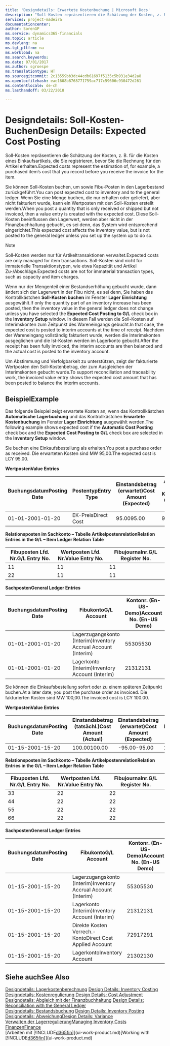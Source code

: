 ```yaml
---
title: 'Designdetails: Erwartete Kostenbuchung | Microsoft Docs'
description: "Soll-Kosten repräsentieren die Schätzung der Kosten, z. B. für die Kosten eines Einkaufsartikels, die Sie registrieren, bevor Sie die Rechnung für den Artikel erhalten."
services: project-madeira
documentationcenter: 
author: SorenGP
ms.service: dynamics365-financials
ms.topic: article
ms.devlang: na
ms.tgt_pltfrm: na
ms.workload: na
ms.search.keywords: 
ms.date: 07/01/2017
ms.author: sgroespe
ms.translationtype: HT
ms.sourcegitcommit: 2c13559bb3dc44cdb61697f5135c5b931e34d2a8
ms.openlocfilehash: eae1608b8768771759ac717c59606c930472d261
ms.contentlocale: de-ch
ms.lasthandoff: 03/22/2018

---
```

# <a name="design-details-expected-cost-posting"></a><span data-ttu-id="c7e7b-103">Designdetails: Soll-Kosten-Buchen</span><span class="sxs-lookup"><span data-stu-id="c7e7b-103">Design Details: Expected Cost Posting</span></span>
<span data-ttu-id="c7e7b-104">Soll-Kosten repräsentieren die Schätzung der Kosten, z. B. für die Kosten eines Einkaufsartikels, die Sie registrieren, bevor Sie die Rechnung für den Artikel erhalten.</span><span class="sxs-lookup"><span data-stu-id="c7e7b-104">Expected costs represent the estimation of, for example, a purchased item’s cost that you record before you receive the invoice for the item.</span></span>  

 <span data-ttu-id="c7e7b-105">Sie können Soll-Kosten buchen, um sowie Fibu-Posten in den Lagerbestand zurückgeführt.</span><span class="sxs-lookup"><span data-stu-id="c7e7b-105">You can post expected cost to inventory and to the general ledger.</span></span> <span data-ttu-id="c7e7b-106">Wenn Sie eine Menge buchen, die nur erhalten oder geliefert, aber nicht fakturiert wurde, kann ein Wertposten mit den Soll-Kosten erstellt werden.</span><span class="sxs-lookup"><span data-stu-id="c7e7b-106">When you post a quantity that is only received or shipped but not invoiced, then a value entry is created with the expected cost.</span></span> <span data-ttu-id="c7e7b-107">Diese Soll-Kosten beeinflussen den Lagerwert, werden aber nicht in der Finanzbuchhaltung gebucht, es sei denn, das System wird entsprechend eingerichtet.</span><span class="sxs-lookup"><span data-stu-id="c7e7b-107">This expected cost affects the inventory value, but is not posted to the general ledger unless you set up the system up to do so.</span></span>  

> [!NOTE]  
>  <span data-ttu-id="c7e7b-108">Soll-Kosten werden nur für Artikeltransaktionen verwaltet.</span><span class="sxs-lookup"><span data-stu-id="c7e7b-108">Expected costs are only managed for item transactions.</span></span> <span data-ttu-id="c7e7b-109">Soll-Kosten sind nicht für immaterielle Transaktionstypen, wie etwa Kapazität und Artikel Zu-/Abschläge.</span><span class="sxs-lookup"><span data-stu-id="c7e7b-109">Expected costs are not for immaterial transaction types, such as capacity and item charges.</span></span>  

 <span data-ttu-id="c7e7b-110">Wenn nur der Mengenteil einer Bestandserhöhung gebucht wurde, dann ändert sich der Lagerwert in der Fibu nicht, es sei denn, Sie haben das Kontrollkästchen **Soll-Kosten buchen** im Fenster **Lager Einrichtung** ausgewählt.</span><span class="sxs-lookup"><span data-stu-id="c7e7b-110">If only the quantity part of an inventory increase has been posted, then the inventory value in the general ledger does not change unless you have selected the **Expected Cost Posting to G/L** check box in the **Inventory Setup** window.</span></span> <span data-ttu-id="c7e7b-111">In diesem Fall werden die Soll-Kosten auf Interimskonten zum Zeitpunkt des Wareneingangs gebucht.</span><span class="sxs-lookup"><span data-stu-id="c7e7b-111">In that case, the expected cost is posted to interim accounts at the time of receipt.</span></span> <span data-ttu-id="c7e7b-112">Nachdem der Wareneingang vollständig fakturiert wurde, werden die Interimskonten ausgeglichen und die Ist-Kosten werden im Lagerkonto gebucht.</span><span class="sxs-lookup"><span data-stu-id="c7e7b-112">After the receipt has been fully invoiced, the interim accounts are then balanced and the actual cost is posted to the inventory account.</span></span>  

 <span data-ttu-id="c7e7b-113">Um Abstimmung und Verfolgbarkeit zu unterstützen, zeigt der fakturierte Wertposten den Soll-Kostenbetrag, der zum Ausgleichen der Interimskonten gebucht wurde.</span><span class="sxs-lookup"><span data-stu-id="c7e7b-113">To support reconciliation and traceability work, the invoiced value entry shows the expected cost amount that has been posted to balance the interim accounts.</span></span>  

## <a name="example"></a><span data-ttu-id="c7e7b-114">Beispiel</span><span class="sxs-lookup"><span data-stu-id="c7e7b-114">Example</span></span>  
 <span data-ttu-id="c7e7b-115">Das folgende Beispiel zeigt erwartete Kosten an, wenn das Kontrollkästchen **Automatische Lagerbuchung** und das Kontrollkästchen **Erwartete Kostenbuchung** im Fenster **Lager Einrichtung** ausgewählt werden.</span><span class="sxs-lookup"><span data-stu-id="c7e7b-115">The following example shows expected cost if the **Automatic Cost Posting** check box and the **Expected Cost Posting to G/L** check box are selected in the **Inventory Setup** window.</span></span>  

 <span data-ttu-id="c7e7b-116">Sie buchen eine Einkaufsbestellung als erhalten.</span><span class="sxs-lookup"><span data-stu-id="c7e7b-116">You post a purchase order as received.</span></span> <span data-ttu-id="c7e7b-117">Die erwarteten Kosten sind MW 95,00.</span><span class="sxs-lookup"><span data-stu-id="c7e7b-117">The expected cost is LCY 95.00.</span></span>  

 <span data-ttu-id="c7e7b-118">**Wertposten**</span><span class="sxs-lookup"><span data-stu-id="c7e7b-118">**Value Entries**</span></span>  

|<span data-ttu-id="c7e7b-119">Buchungsdatum</span><span class="sxs-lookup"><span data-stu-id="c7e7b-119">Posting Date</span></span>|<span data-ttu-id="c7e7b-120">Postentyp</span><span class="sxs-lookup"><span data-stu-id="c7e7b-120">Entry Type</span></span>|<span data-ttu-id="c7e7b-121">Einstandsbetrag (erwartet)</span><span class="sxs-lookup"><span data-stu-id="c7e7b-121">Cost Amount (Expected)</span></span>|<span data-ttu-id="c7e7b-122">Auf Sachkonto geb. Soll-Kosten</span><span class="sxs-lookup"><span data-stu-id="c7e7b-122">Expected Cost Posted to G/L</span></span>|<span data-ttu-id="c7e7b-123">Soll-Kosten</span><span class="sxs-lookup"><span data-stu-id="c7e7b-123">Expected Cost</span></span>|<span data-ttu-id="c7e7b-124">Lagerposten Laufnr.</span><span class="sxs-lookup"><span data-stu-id="c7e7b-124">Item Ledger Entry No.</span></span>|<span data-ttu-id="c7e7b-125">Laufnr.</span><span class="sxs-lookup"><span data-stu-id="c7e7b-125">Entry No.</span></span>|  
|------------------|----------------|------------------------------|----------------------------------|-------------------|---------------------------|---------------|  
|<span data-ttu-id="c7e7b-126">01-01-20</span><span class="sxs-lookup"><span data-stu-id="c7e7b-126">01-01-20</span></span>|<span data-ttu-id="c7e7b-127">EK-Preis</span><span class="sxs-lookup"><span data-stu-id="c7e7b-127">Direct Cost</span></span>|<span data-ttu-id="c7e7b-128">95.00</span><span class="sxs-lookup"><span data-stu-id="c7e7b-128">95.00</span></span>|<span data-ttu-id="c7e7b-129">95.00</span><span class="sxs-lookup"><span data-stu-id="c7e7b-129">95.00</span></span>|<span data-ttu-id="c7e7b-130">Ja</span><span class="sxs-lookup"><span data-stu-id="c7e7b-130">Yes</span></span>|<span data-ttu-id="c7e7b-131">1</span><span class="sxs-lookup"><span data-stu-id="c7e7b-131">1</span></span>|<span data-ttu-id="c7e7b-132">1</span><span class="sxs-lookup"><span data-stu-id="c7e7b-132">1</span></span>|  

 <span data-ttu-id="c7e7b-133">**Relationsposten im Sachkonto – Tabelle Artikelpostenrelation**</span><span class="sxs-lookup"><span data-stu-id="c7e7b-133">**Relation Entries in the G/L – Item Ledger Relation Table**</span></span>  

|<span data-ttu-id="c7e7b-134">Fibuposten Lfd. Nr.</span><span class="sxs-lookup"><span data-stu-id="c7e7b-134">G/L Entry No.</span></span>|<span data-ttu-id="c7e7b-135">Wertposten Lfd. Nr.</span><span class="sxs-lookup"><span data-stu-id="c7e7b-135">Value Entry No.</span></span>|<span data-ttu-id="c7e7b-136">Fibujournalnr.</span><span class="sxs-lookup"><span data-stu-id="c7e7b-136">G/L Register No.</span></span>|  
|--------------------|---------------------|-----------------------|  
|<span data-ttu-id="c7e7b-137">1</span><span class="sxs-lookup"><span data-stu-id="c7e7b-137">1</span></span>|<span data-ttu-id="c7e7b-138">1</span><span class="sxs-lookup"><span data-stu-id="c7e7b-138">1</span></span>|<span data-ttu-id="c7e7b-139">1</span><span class="sxs-lookup"><span data-stu-id="c7e7b-139">1</span></span>|  
|<span data-ttu-id="c7e7b-140">2</span><span class="sxs-lookup"><span data-stu-id="c7e7b-140">2</span></span>|<span data-ttu-id="c7e7b-141">1</span><span class="sxs-lookup"><span data-stu-id="c7e7b-141">1</span></span>|<span data-ttu-id="c7e7b-142">1</span><span class="sxs-lookup"><span data-stu-id="c7e7b-142">1</span></span>|  

 <span data-ttu-id="c7e7b-143">**Sachposten**</span><span class="sxs-lookup"><span data-stu-id="c7e7b-143">**General Ledger Entries**</span></span>  

|<span data-ttu-id="c7e7b-144">Buchungsdatum</span><span class="sxs-lookup"><span data-stu-id="c7e7b-144">Posting Date</span></span>|<span data-ttu-id="c7e7b-145">Fibukonto</span><span class="sxs-lookup"><span data-stu-id="c7e7b-145">G/L Account</span></span>|<span data-ttu-id="c7e7b-146">Kontonr. (En-US-Demo)</span><span class="sxs-lookup"><span data-stu-id="c7e7b-146">Account No. (En-US Demo)</span></span>|<span data-ttu-id="c7e7b-147">Betrag</span><span class="sxs-lookup"><span data-stu-id="c7e7b-147">Amount</span></span>|<span data-ttu-id="c7e7b-148">Laufnr.</span><span class="sxs-lookup"><span data-stu-id="c7e7b-148">Entry No.</span></span>|  
|------------------|------------------|---------------------------------|------------|---------------|  
|<span data-ttu-id="c7e7b-149">01-01-20</span><span class="sxs-lookup"><span data-stu-id="c7e7b-149">01-01-20</span></span>|<span data-ttu-id="c7e7b-150">Lagerzugangskonto (Interim)</span><span class="sxs-lookup"><span data-stu-id="c7e7b-150">Inventory Accrual Account (Interim)</span></span>|<span data-ttu-id="c7e7b-151">5530</span><span class="sxs-lookup"><span data-stu-id="c7e7b-151">5530</span></span>|<span data-ttu-id="c7e7b-152">-95.00</span><span class="sxs-lookup"><span data-stu-id="c7e7b-152">-95.00</span></span>|<span data-ttu-id="c7e7b-153">2</span><span class="sxs-lookup"><span data-stu-id="c7e7b-153">2</span></span>|  
|<span data-ttu-id="c7e7b-154">01-01-20</span><span class="sxs-lookup"><span data-stu-id="c7e7b-154">01-01-20</span></span>|<span data-ttu-id="c7e7b-155">Lagerkonto (Interim)</span><span class="sxs-lookup"><span data-stu-id="c7e7b-155">Inventory Account (Interim)</span></span>|<span data-ttu-id="c7e7b-156">2131</span><span class="sxs-lookup"><span data-stu-id="c7e7b-156">2131</span></span>|<span data-ttu-id="c7e7b-157">95.00</span><span class="sxs-lookup"><span data-stu-id="c7e7b-157">95.00</span></span>|<span data-ttu-id="c7e7b-158">1</span><span class="sxs-lookup"><span data-stu-id="c7e7b-158">1</span></span>|  

 <span data-ttu-id="c7e7b-159">Sie können die Einkaufsbestellung sofort oder zu einem späteren Zeitpunkt buchen.</span><span class="sxs-lookup"><span data-stu-id="c7e7b-159">At a later date, you post the purchase order as invoiced.</span></span> <span data-ttu-id="c7e7b-160">Die fakturierten Kosten sind MW 100,00.</span><span class="sxs-lookup"><span data-stu-id="c7e7b-160">The invoiced cost is LCY 100.00.</span></span>  

 <span data-ttu-id="c7e7b-161">**Wertposten**</span><span class="sxs-lookup"><span data-stu-id="c7e7b-161">**Value Entries**</span></span>  

|<span data-ttu-id="c7e7b-162">Buchungsdatum</span><span class="sxs-lookup"><span data-stu-id="c7e7b-162">Posting Date</span></span>|<span data-ttu-id="c7e7b-163">Einstandsbetrag (tatsächl.)</span><span class="sxs-lookup"><span data-stu-id="c7e7b-163">Cost Amount (Actual)</span></span>|<span data-ttu-id="c7e7b-164">Einstandsbetrag (erwartet)</span><span class="sxs-lookup"><span data-stu-id="c7e7b-164">Cost Amount (Expected)</span></span>|<span data-ttu-id="c7e7b-165">Gebuchte Lagerregulierung an G/L</span><span class="sxs-lookup"><span data-stu-id="c7e7b-165">Cost Posted to G/L</span></span>|<span data-ttu-id="c7e7b-166">Soll-Kosten</span><span class="sxs-lookup"><span data-stu-id="c7e7b-166">Expected Cost</span></span>|<span data-ttu-id="c7e7b-167">Lagerposten Laufnr.</span><span class="sxs-lookup"><span data-stu-id="c7e7b-167">Item Ledger Entry No.</span></span>|<span data-ttu-id="c7e7b-168">Laufnr.</span><span class="sxs-lookup"><span data-stu-id="c7e7b-168">Entry No.</span></span>|  
|------------------|----------------------------|------------------------------|-------------------------|-------------------|---------------------------|---------------|  
|<span data-ttu-id="c7e7b-169">01-15-20</span><span class="sxs-lookup"><span data-stu-id="c7e7b-169">01-15-20</span></span>|<span data-ttu-id="c7e7b-170">100.00</span><span class="sxs-lookup"><span data-stu-id="c7e7b-170">100.00</span></span>|<span data-ttu-id="c7e7b-171">-95.00</span><span class="sxs-lookup"><span data-stu-id="c7e7b-171">-95.00</span></span>|<span data-ttu-id="c7e7b-172">100.00</span><span class="sxs-lookup"><span data-stu-id="c7e7b-172">100.00</span></span>|<span data-ttu-id="c7e7b-173">Nein</span><span class="sxs-lookup"><span data-stu-id="c7e7b-173">No</span></span>|<span data-ttu-id="c7e7b-174">1</span><span class="sxs-lookup"><span data-stu-id="c7e7b-174">1</span></span>|<span data-ttu-id="c7e7b-175">2</span><span class="sxs-lookup"><span data-stu-id="c7e7b-175">2</span></span>|  

 <span data-ttu-id="c7e7b-176">**Relationsposten im Sachkonto – Tabelle Artikelpostenrelation**</span><span class="sxs-lookup"><span data-stu-id="c7e7b-176">**Relation Entries in the G/L – Item Ledger Relation Table**</span></span>  

|<span data-ttu-id="c7e7b-177">Fibuposten Lfd. Nr.</span><span class="sxs-lookup"><span data-stu-id="c7e7b-177">G/L Entry No.</span></span>|<span data-ttu-id="c7e7b-178">Wertposten Lfd. Nr.</span><span class="sxs-lookup"><span data-stu-id="c7e7b-178">Value Entry No.</span></span>|<span data-ttu-id="c7e7b-179">Fibujournalnr.</span><span class="sxs-lookup"><span data-stu-id="c7e7b-179">G/L Register No.</span></span>|  
|--------------------|---------------------|-----------------------|  
|<span data-ttu-id="c7e7b-180">3</span><span class="sxs-lookup"><span data-stu-id="c7e7b-180">3</span></span>|<span data-ttu-id="c7e7b-181">2</span><span class="sxs-lookup"><span data-stu-id="c7e7b-181">2</span></span>|<span data-ttu-id="c7e7b-182">2</span><span class="sxs-lookup"><span data-stu-id="c7e7b-182">2</span></span>|  
|<span data-ttu-id="c7e7b-183">4</span><span class="sxs-lookup"><span data-stu-id="c7e7b-183">4</span></span>|<span data-ttu-id="c7e7b-184">2</span><span class="sxs-lookup"><span data-stu-id="c7e7b-184">2</span></span>|<span data-ttu-id="c7e7b-185">2</span><span class="sxs-lookup"><span data-stu-id="c7e7b-185">2</span></span>|  
|<span data-ttu-id="c7e7b-186">5</span><span class="sxs-lookup"><span data-stu-id="c7e7b-186">5</span></span>|<span data-ttu-id="c7e7b-187">2</span><span class="sxs-lookup"><span data-stu-id="c7e7b-187">2</span></span>|<span data-ttu-id="c7e7b-188">2</span><span class="sxs-lookup"><span data-stu-id="c7e7b-188">2</span></span>|  
|<span data-ttu-id="c7e7b-189">6</span><span class="sxs-lookup"><span data-stu-id="c7e7b-189">6</span></span>|<span data-ttu-id="c7e7b-190">2</span><span class="sxs-lookup"><span data-stu-id="c7e7b-190">2</span></span>|<span data-ttu-id="c7e7b-191">2</span><span class="sxs-lookup"><span data-stu-id="c7e7b-191">2</span></span>|  

 <span data-ttu-id="c7e7b-192">**Sachposten**</span><span class="sxs-lookup"><span data-stu-id="c7e7b-192">**General Ledger Entries**</span></span>  

|<span data-ttu-id="c7e7b-193">Buchungsdatum</span><span class="sxs-lookup"><span data-stu-id="c7e7b-193">Posting Date</span></span>|<span data-ttu-id="c7e7b-194">Fibukonto</span><span class="sxs-lookup"><span data-stu-id="c7e7b-194">G/L Account</span></span>|<span data-ttu-id="c7e7b-195">Kontonr. (En-US-Demo)</span><span class="sxs-lookup"><span data-stu-id="c7e7b-195">Account No. (En-US Demo)</span></span>|<span data-ttu-id="c7e7b-196">Betrag</span><span class="sxs-lookup"><span data-stu-id="c7e7b-196">Amount</span></span>|<span data-ttu-id="c7e7b-197">Laufnr.</span><span class="sxs-lookup"><span data-stu-id="c7e7b-197">Entry No.</span></span>|  
|------------------|------------------|---------------------------------|------------|---------------|  
|<span data-ttu-id="c7e7b-198">01-15-20</span><span class="sxs-lookup"><span data-stu-id="c7e7b-198">01-15-20</span></span>|<span data-ttu-id="c7e7b-199">Lagerzugangskonto (Interim)</span><span class="sxs-lookup"><span data-stu-id="c7e7b-199">Inventory Accrual Account (Interim)</span></span>|<span data-ttu-id="c7e7b-200">5530</span><span class="sxs-lookup"><span data-stu-id="c7e7b-200">5530</span></span>|<span data-ttu-id="c7e7b-201">95.00</span><span class="sxs-lookup"><span data-stu-id="c7e7b-201">95.00</span></span>|<span data-ttu-id="c7e7b-202">4</span><span class="sxs-lookup"><span data-stu-id="c7e7b-202">4</span></span>|  
|<span data-ttu-id="c7e7b-203">01-15-20</span><span class="sxs-lookup"><span data-stu-id="c7e7b-203">01-15-20</span></span>|<span data-ttu-id="c7e7b-204">Lagerkonto (Interim)</span><span class="sxs-lookup"><span data-stu-id="c7e7b-204">Inventory Account (Interim)</span></span>|<span data-ttu-id="c7e7b-205">2131</span><span class="sxs-lookup"><span data-stu-id="c7e7b-205">2131</span></span>|<span data-ttu-id="c7e7b-206">-95.00</span><span class="sxs-lookup"><span data-stu-id="c7e7b-206">-95.00</span></span>|<span data-ttu-id="c7e7b-207">3</span><span class="sxs-lookup"><span data-stu-id="c7e7b-207">3</span></span>|  
|<span data-ttu-id="c7e7b-208">01-15-20</span><span class="sxs-lookup"><span data-stu-id="c7e7b-208">01-15-20</span></span>|<span data-ttu-id="c7e7b-209">Direkte Kosten Verrech.-Konto</span><span class="sxs-lookup"><span data-stu-id="c7e7b-209">Direct Cost Applied Account</span></span>|<span data-ttu-id="c7e7b-210">7291</span><span class="sxs-lookup"><span data-stu-id="c7e7b-210">7291</span></span>|<span data-ttu-id="c7e7b-211">-100</span><span class="sxs-lookup"><span data-stu-id="c7e7b-211">-100</span></span>|<span data-ttu-id="c7e7b-212">6</span><span class="sxs-lookup"><span data-stu-id="c7e7b-212">6</span></span>|  
|<span data-ttu-id="c7e7b-213">01-15-20</span><span class="sxs-lookup"><span data-stu-id="c7e7b-213">01-15-20</span></span>|<span data-ttu-id="c7e7b-214">Lagerkonto</span><span class="sxs-lookup"><span data-stu-id="c7e7b-214">Inventory Account</span></span>|<span data-ttu-id="c7e7b-215">2130</span><span class="sxs-lookup"><span data-stu-id="c7e7b-215">2130</span></span>|<span data-ttu-id="c7e7b-216">100</span><span class="sxs-lookup"><span data-stu-id="c7e7b-216">100</span></span>|<span data-ttu-id="c7e7b-217">5</span><span class="sxs-lookup"><span data-stu-id="c7e7b-217">5</span></span>|  

## <a name="see-also"></a><span data-ttu-id="c7e7b-218">Siehe auch</span><span class="sxs-lookup"><span data-stu-id="c7e7b-218">See Also</span></span>
 <span data-ttu-id="c7e7b-219">[Designdetails: Lagerkostenberechnung](design-details-inventory-costing.md) </span><span class="sxs-lookup"><span data-stu-id="c7e7b-219">[Design Details: Inventory Costing](design-details-inventory-costing.md) </span></span>  
 <span data-ttu-id="c7e7b-220">[Designdetails: Kostenregulierung](design-details-cost-adjustment.md) </span><span class="sxs-lookup"><span data-stu-id="c7e7b-220">[Design Details: Cost Adjustment](design-details-cost-adjustment.md) </span></span>  
 <span data-ttu-id="c7e7b-221">[Designdetails: Abgleich mit der Finanzbuchhaltung](design-details-reconciliation-with-the-general-ledger.md) </span><span class="sxs-lookup"><span data-stu-id="c7e7b-221">[Design Details: Reconciliation with the General Ledger](design-details-reconciliation-with-the-general-ledger.md) </span></span>  
 <span data-ttu-id="c7e7b-222">[Designdetails: Bestandsbuchung](design-details-inventory-posting.md) </span><span class="sxs-lookup"><span data-stu-id="c7e7b-222">[Design Details: Inventory Posting](design-details-inventory-posting.md) </span></span>  
 [<span data-ttu-id="c7e7b-223">Designdetails: Abweichung</span><span class="sxs-lookup"><span data-stu-id="c7e7b-223">Design Details: Variance</span></span>](design-details-variance.md)  
 [<span data-ttu-id="c7e7b-224">Verwalten der Lagerregulierung</span><span class="sxs-lookup"><span data-stu-id="c7e7b-224">Managing Inventory Costs</span></span>](finance-manage-inventory-costs.md)  
 [<span data-ttu-id="c7e7b-225">Finanzen</span><span class="sxs-lookup"><span data-stu-id="c7e7b-225">Finance</span></span>](finance.md)  
 <span data-ttu-id="c7e7b-226">[Arbeiten mit [!INCLUDE[d365fin](includes/d365fin_md.md)]](ui-work-product.md)</span><span class="sxs-lookup"><span data-stu-id="c7e7b-226">[Working with [!INCLUDE[d365fin](includes/d365fin_md.md)]](ui-work-product.md)</span></span>


